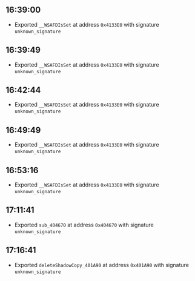 
## 16:39:00
- Exported `__WSAFDIsSet` at address `0x4133E0` with signature `unknown_signature`

## 16:39:49
- Exported `__WSAFDIsSet` at address `0x4133E0` with signature `unknown_signature`

## 16:42:44
- Exported `__WSAFDIsSet` at address `0x4133E0` with signature `unknown_signature`

## 16:49:49
- Exported `__WSAFDIsSet` at address `0x4133E0` with signature `unknown_signature`

## 16:53:16
- Exported `__WSAFDIsSet` at address `0x4133E0` with signature `unknown_signature`

## 17:11:41
- Exported `sub_404670` at address `0x404670` with signature `unknown_signature`

## 17:16:41
- Exported `deleteShadowCopy_401A90` at address `0x401A90` with signature `unknown_signature`
